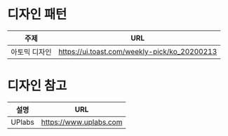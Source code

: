 # 디자인 패턴
| 주제          | URL                                          |
| ------------- | -------------------------------------------- |
| 아토믹 디자인 | https://ui.toast.com/weekly-pick/ko_20200213 |

# 디자인 참고
| 설명   | URL                    |
| ------ | ---------------------- |
| UPlabs | https://www.uplabs.com |

